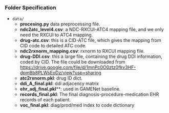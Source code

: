 ### Folder Specification
- ```data/```
    - **procesing.py** data preprocessing file.
    - **ndc2atc_level4.csv**: a NDC-RXCUI-ATC4 mapping file, and we only need the RXCUI to ATC4 mapping. 
    - **drug-atc.csv**: this is a CID-ATC file, which gives the mapping from CID code to detailed ATC code.
    - **ndc2rxnorm_mapping.csv**: rxnorm to RXCUI mapping file.
    - **drug-DDI.csv**: this a large file, containing the drug DDI information, coded by CID. The file could be downloaded from https://drive.google.com/file/d/1mnPc0O0ztz0fkv3HF-dpmBb8PLWsEoDz/view?usp=sharing
    - **atc2rxnorm.pkl**: drug ID dict.
    - **ddi_A_final.pkl**: ddi adjacency matrix
    - **ehr_adj_final.pkl****: used in GAMENet baseline.
    - **records_final.pkl**: The final diagnosis-procedure-medication EHR records of each patient.
    - **voc_final.pkl**: diag/prod/med index to code dictionary
